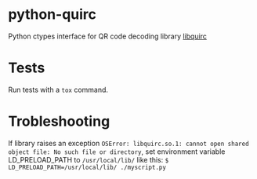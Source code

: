 # python-quirc

Python ctypes interface for QR code decoding library [libquirc](https://github.com/dlbeer/quirc)

# Tests

Run tests with a `tox` command.

# Trobleshooting

If library raises an exception `OSError: libquirc.so.1: cannot open shared object file: No such file or directory`,
set environment variable LD_PRELOAD_PATH to `/usr/local/lib/` like this: `$ LD_PRELOAD_PATH=/usr/local/lib/ ./myscript.py`
